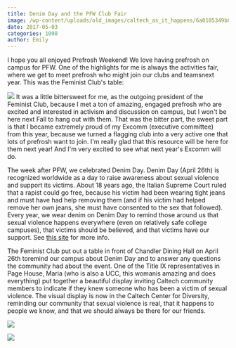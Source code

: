 ```yaml
---
title: Denim Day and the PFW Club Fair
image: /wp-content/uploads/old_images/caltech_as_it_happens/6a0105349b8251970b01b8d27d91b6970c.jpg
date: 2017-05-03
categories: 1098
author: Emily
---
```



I hope you all enjoyed Prefrosh Weekend! We love having prefrosh on campus for PFW. One of the highlights for me is always the activities fair, where we get to meet prefrosh who might join our clubs and teamsnext year. This was the Feminist Club's table:


![](/old_images/caltech_as_it_happens/6a0105349b8251970b01bb099652f4970d.jpg)
It was a little bittersweet for me, as the outgoing president of the Feminist Club, because I met a ton of amazing, engaged prefrosh who are excited and interested in activism and discussion on campus, but I won't be here next Fall to hang out with them. That was the bitter part, the sweet part is that I became extremely proud of my Excomm (executive committee) from this year, because we turned a flagging club into a very active one that lots of prefrosh want to join. I'm really glad that this resource will be here for them next year! And I'm very excited to see what next year's Excomm will do.

The week after PFW, we celebrated Denim Day. Denim Day (April 26th) is recognized worldwide as a day to raise awareness about sexual violence and support its victims. About 18 years ago, the Italian Supreme Court ruled that a rapist could go free, because his victim had been wearing tight jeans and must have had help removing them (and if his victim had helped remove her own jeans, she must have consented to the sex that followed). Every year, we wear denim on Denim Day to remind those around us that sexual violence happens everywhere (even on relatively safe college campuses), that victims should be believed, and that victims have our support. See [this site](https://denimdayinfo.org/about/) for more info.

The Feminist Club put out a table in front of Chandler Dining Hall on April 26th toremind our campus about Denim Day and to answer any questions the community had about the event. One of the Title IX representatives in Page House, Maria (who is also a UCC, this womanis amazing and does everything) put together a beautiful display inviting Caltech community members to indicate if they knew someone who has been a victim of sexual violence. The visual display is now in the Caltech Center for Diversity, reminding our community that sexual violence is real, that it happens to people we know, and that we should always be there for our friends.


![](/old_images/caltech_as_it_happens/6a0105349b8251970b01b7c8f34712970b.jpg)


![](/old_images/caltech_as_it_happens/6a0105349b8251970b01b8d27d91be970c.jpg)
